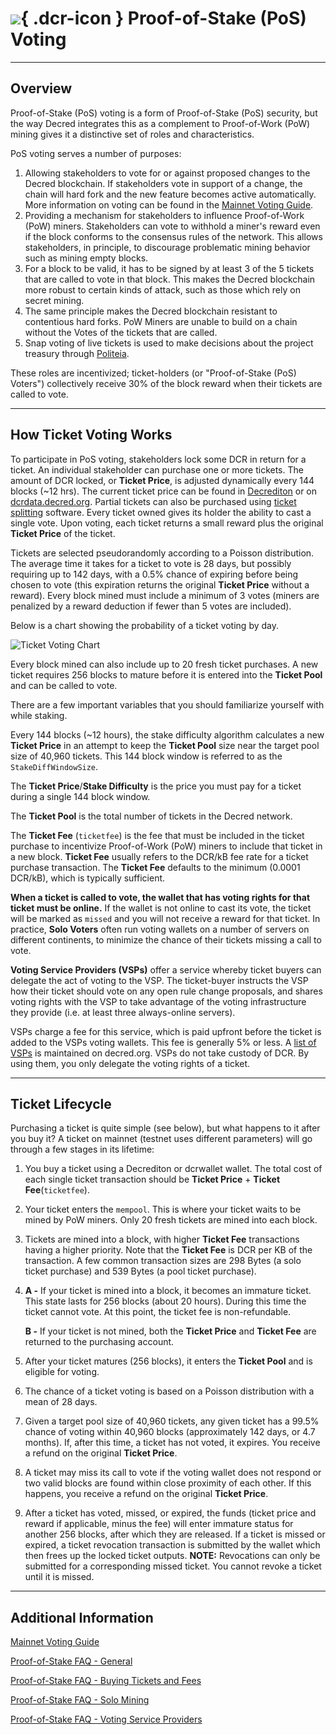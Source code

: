 # ![](../img/dcr-icons/TicketVoted.svg){ .dcr-icon } Proof-of-Stake (PoS) Voting

---

## Overview

Proof-of-Stake (PoS) voting is a form of Proof-of-Stake (PoS) security, but the way Decred integrates this as a complement to Proof-of-Work (PoW) mining gives it a distinctive set of roles and characteristics.

PoS voting serves a number of purposes:

1. Allowing stakeholders to vote for or against proposed changes to the Decred blockchain. If stakeholders vote in support of a change, the chain will hard fork and the new feature becomes active automatically. More information on voting can be found in the [Mainnet Voting Guide](../governance/consensus-rule-voting/overview.md).
1. Providing a mechanism for stakeholders to influence Proof-of-Work (PoW) miners. Stakeholders can vote to withhold a miner's reward even if the block conforms to the consensus rules of the network. This allows stakeholders, in principle, to discourage problematic mining behavior such as mining empty blocks.
1. For a block to be valid, it has to be signed by at least 3 of the 5 tickets that are called to vote in that block. This makes the Decred blockchain more robust to certain kinds of attack, such as those which rely on secret mining.
1. The same principle makes the Decred blockchain resistant to contentious hard forks. PoW Miners are unable to build on a chain without the Votes of the tickets that are called.
1. Snap voting of live tickets is used to make decisions about the project treasury through [Politeia](../governance/politeia/overview.md).

These roles are incentivized; ticket-holders (or "Proof-of-Stake (PoS) Voters") collectively receive 30% of the block reward when their tickets are called to vote.

---

## How Ticket Voting Works

To participate in PoS voting, stakeholders lock some DCR in return for a ticket. An individual stakeholder can purchase one or more tickets. The amount of DCR locked, or **Ticket Price**, is adjusted dynamically every 144 blocks (~12 hrs). The current ticket price can be found in [Decrediton](../wallets/decrediton/decrediton-setup.md) or on [dcrdata.decred.org](https://dcrdata.decred.org/). Partial tickets can also be purchased using [ticket splitting](ticket-splitting.md) software. Every ticket owned gives its holder the ability to cast a single vote. Upon voting, each ticket returns a small reward plus the original **Ticket Price** of the ticket. 

Tickets are selected pseudorandomly according to a Poisson distribution. The average time it takes for a ticket to vote is 28 days, but possibly requiring up to 142 days, with a 0.5% chance of expiring before being chosen to vote (this expiration returns the original **Ticket Price** without a reward). Every block mined must include a minimum of 3 votes (miners are penalized by a reward deduction if fewer than 5 votes are included).

Below is a chart showing the probability of a ticket voting by day.

![Ticket Voting Chart](../img/ticket_voting_chart.svg)

Every block mined can also include up to 20 fresh ticket purchases. A new ticket requires 256 blocks to mature before it is entered into the **Ticket Pool** and can be called to vote.

There are a few important variables that you should familiarize yourself with while staking.

Every 144 blocks (~12 hours), the stake difficulty algorithm calculates a new **Ticket Price** in an attempt to keep the **Ticket Pool** size near the target pool size of 40,960 tickets. This 144 block window is referred to as the `StakeDiffWindowSize`.

The **Ticket Price**/**Stake Difficulty** is the price you must pay for a ticket during a single 144 block window.

The **Ticket Pool** is the total number of tickets in the Decred network.

The **Ticket Fee** (`ticketfee`) is the fee that must be included in the ticket purchase to incentivize Proof-of-Work (PoW) miners to include that ticket in a new block. **Ticket Fee** usually refers to the DCR/kB fee rate for a ticket purchase transaction. The **Ticket Fee** defaults to the minimum (0.0001 DCR/kB), which is typically sufficient. 

**When a ticket is called to vote, the wallet that has voting rights for that ticket must be online.** If the wallet is not online to cast its vote, the ticket will be marked as `missed` and you will not receive a reward for that ticket. In practice, **Solo Voters** often run voting wallets on a number of servers on different continents, to minimize the chance of their tickets missing a call to vote.

**Voting Service Providers (VSPs)** offer a service whereby ticket buyers can delegate the act of voting to the VSP. The ticket-buyer instructs the VSP how their ticket should vote on any open rule change proposals, and shares voting rights with the VSP to take advantage of the voting infrastructure they provide (i.e. at least three always-online servers).

VSPs charge a fee for this service, which is paid upfront before the ticket is added to the VSPs voting wallets. This fee is generally 5% or less. A [list of VSPs](https://decred.org/vsp/) is maintained on decred.org. VSPs do not take custody of DCR. By using them, you only delegate the voting rights of a ticket.

---

## Ticket Lifecycle

Purchasing a ticket is quite simple (see below), but what happens to it after you buy it?
A ticket on mainnet (testnet uses different parameters) will go through a few stages in its lifetime:

1. You buy a ticket using a Decrediton or dcrwallet wallet. The total cost of each single ticket transaction should be **Ticket Price** + **Ticket Fee**(`ticketfee`).

1. Your ticket enters the `mempool`. This is where your ticket waits to be mined by PoW miners. Only 20 fresh tickets are mined into each block.

1. Tickets are mined into a block, with higher **Ticket Fee** transactions having a higher priority. Note that the **Ticket Fee** is DCR per KB of the transaction. A few common transaction sizes are 298 Bytes (a solo ticket purchase) and 539 Bytes (a pool ticket purchase).

1. **A -** If your ticket is mined into a block, it becomes an immature ticket. This state lasts for 256 blocks (about 20 hours). During this time the ticket cannot vote. At this point, the ticket fee is non-refundable.

    **B -** If your ticket is not mined, both the **Ticket Price** and **Ticket Fee** are returned to the purchasing account.

1. After your ticket matures (256 blocks), it enters the **Ticket Pool** and is eligible for voting.

1. The chance of a ticket voting is based on a Poisson distribution with a mean of 28 days.

1. Given a target pool size of 40,960 tickets, any given ticket has a 99.5% chance of voting within 40,960 blocks (approximately 142 days, or 4.7 months). If, after this time, a ticket has not voted, it expires. You receive a refund on the original **Ticket Price**.

1. A ticket may miss its call to vote if the voting wallet does not respond or two valid blocks are found within close proximity of each other. If this happens, you receive a refund on the original **Ticket Price**.

1. After a ticket has voted, missed, or expired, the funds (ticket price and reward if applicable, minus the fee) will enter immature status for another 256 blocks, after which they are released. If a ticket is missed or expired, a ticket revocation transaction is submitted by the wallet which then frees up the locked ticket outputs. **NOTE:** Revocations can only be submitted for a corresponding missed ticket. You cannot revoke a ticket until it is missed.

---

## Additional Information

[Mainnet Voting Guide](../governance/consensus-rule-voting/overview.md)

[Proof-of-Stake FAQ - General](../faq/proof-of-stake/general.md)

[Proof-of-Stake FAQ - Buying Tickets and Fees](../faq/proof-of-stake/buying-tickets-and-fees.md)

[Proof-of-Stake FAQ - Solo Mining](../faq/proof-of-stake/solo-voting.md)

[Proof-of-Stake FAQ - Voting Service Providers](../faq/proof-of-stake/voting-service-providers.md)
